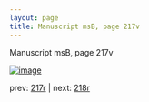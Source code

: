```yaml
---
layout: page
title: Manuscript msB, page 217v
---
```


Manuscript msB, page 217v

[![image](http://www.homermultitext.org/iipsrv?OBJ=IIP,1.0&FIF=/project/homer/pyramidal/deepzoom/hmt/vbbifolio/pending/vb_217v_218r.tif&WID=100&CVT=JPEG)](http://www.homermultitext.org/ict2/?urn=urn:cite2:hmt:vbbifolio.pending:vb_217v_218r)

prev:  [217r](../217r) | next:  [218r](../218r)

